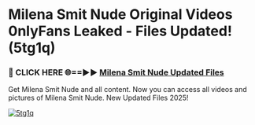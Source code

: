 # Milena Smit Nude Original Videos 0nlyFans Leaked - Files Updated! (5tg1q)

<h3>🔴 CLICK HERE 🌐==►► <a href="https://tinyurl.com/5h6xmrr3" rel="nofollow">Milena Smit Nude Updated Files</a></h3>

Get Milena Smit Nude and all content. Now you can access all videos and pictures of Milena Smit Nude. New Updated Files 2025!

[![5tg1q](https://i.imgur.com/KVD873Z.gif)](https://tinyurl.com/5h6xmrr3)
